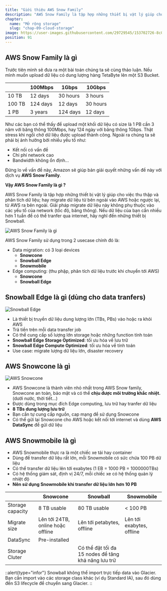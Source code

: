 ```yaml
---
title: "Giới thiệu AWS Snow Family"
description: "AWS Snow Family là tập hợp những thiết bị vật lý giúp cho việc migrate dữ liệu từ bên ngoài vào AWS hoặc ngược lại, từ AWS ra bên ngoài. Giải pháp migrate dữ liệu này không phụ thuộc vào các yếu tố của network (tốc độ, băng thông)."
chapter:
  name: "Mở rộng storage"
  slug: "chap-09-cloud-storage"
image: https://user-images.githubusercontent.com/29729545/153702726-8c021c92-5402-490f-8036-5ba008edf4d5.png
position: 91
---
```


## AWS Snow Family là gì

Trước tiên mình sẽ đưa ra một bài toán chúng ta sẽ cùng thảo luận. Nếu mình muốn upload dữ liệu có dung lượng hàng TetaByte lên một S3 Bucket.

|        | 100Mbps  | 1Gbps    | 10Gbps   |
| ------ | -------- | -------- | -------- |
| 10 TB  | 12 days  | 30 hours | 3 hours  |
| 100 TB | 124 days | 12 days  | 30 hours |
| 1 PB   | 3 years  | 124 days | 12 days  |

Như các bạn có thể thấy để upload một khối dữ liệu có size là 1 PB cần 3 năm với băng thông 100Mbps, hay 124 ngày với băng thông 1Gbps. Thật stress khi ngồi chờ dữ liệu được upload thành công. Ngoài ra chúng ta sẽ phải bị ảnh hưởng bởi nhiều yếu tố như:

- Kết nối có vấn đề
- Chi phí network cao
- Bandwidth không ổn định...

Đừng lo về vấn đề này, Amazon sẽ giúp bản giải quyết những vấn đề này với dịch vụ **AWS Snow Family**.

**Vậy AWS Snow Family là gì ?**

AWS Snow Family là tập hợp những thiết bị vật lý giúp cho việc thu thập và phân tích dữ liệu; hay migrate dữ liệu từ bên ngoài vào AWS hoặc ngược lại, từ AWS ra bên ngoài. Giải pháp migrate dữ liệu này không phụ thuộc vào các yếu tố của network (tốc độ, băng thông). Nếu dữ liệu của bạn cần nhiều hơn 1 tuần để có thể tranfer qua internet, hãy nghĩ đến những thiết bị Snowball.

![AWS Snow Family là gì](https://user-images.githubusercontent.com/29729545/153702726-8c021c92-5402-490f-8036-5ba008edf4d5.png)

AWS Snow Family sử dụng trong 2 usecase chính đó là:

- Data migration: có 3 loại devices
  - **Snowcone**
  - **Snowball Edge**
  - **Snowmobile**
- Edge computing: (thu phập, phân tích dữ liệu trước khi chuyển tới AWS)
  - **Snowcone**
  - **Snowball Edge**

## Snowball Edge là gì (dùng cho data tranfers)

![Snowball Edge](https://cafedev.vn/wp-content/uploads/2021/02/cafedev-aws-snowball3.png)

- Là thiết bị truyền dữ liệu dung lượng lớn (TBs, PBs) vào hoặc ra khỏi AWS
- Trả tiền trên mỗi data transfer job
- Có thể cung cấp số lượng lớn storage hoặc những function tính toán
- **Snowball Edge Storage Optimized**: tối ưu hóa về lưu trữ
- **Snowball Edge Compute Optimized**: tối ưu hóa về tính toán
- Use case: migrate lượng dữ liệu lớn, disaster recovery

## AWS Snowcone là gì

![AWS Snowcone](https://d1.awsstatic.com/cloud-storage/Storage/AWS-Snowcone.650f397305c8b7e9891b72d6b6dd490b0985e735.png)

- AWS Snowcone là thành viên nhỏ nhất trong AWS Snow family, Snowcone an toàn, bảo mật và có thể **chịu được môi trường khắc nhiệt.** (dưới nước, thời tiết...)
- Được dùng trong mục đích Edge computing, lưu trữ hay tranfer dữ liệu
- **8 TBs dung lượng lưu trữ**
- Bạn cần tự cung cấp nguồn, cap mạng để sử dụng Snowcone
- Có thể gửi lại Snowcone cho AWS hoặc kết nối tới internet và dùng **AWS DataSync** để gửi dữ liệu

## AWS Snowmobile là gì

- AWS Snowmobile thực ra là một chiếc xe tải hay container
- Dùng để transfer dữ liệu rất lớn, mỗi Snowmobile có sức chứa 100 PB dữ liệu
- Có thể transfer dữ liệu lên tới exabytes (1 EB = 1000 PB = 1000000TBs)
- Có hệ thống giám sát, định vị 24/7, mỗi chiếc xe có hệ thống quản lý nhiệt độ
- **Nên sử dụng Snowmobile khi transfer dữ liệu lớn hơn 10 PB**

|                  | Snowcone                          | Snowball                                            | Snowmobile                |
| ---------------- | --------------------------------- | --------------------------------------------------- | ------------------------- |
| Storage capacity | 8 TB usable                       | 80 TB usable                                        | < 100 PB                  |
| Migrate size     | Lên tới 24TB, online hoặc offline | Lên tới petabytes, offline                          | Lên tới exabytes, offline |
| DataSync         | Pre-installed                     |                                                     |                           |
| Storage Cluter   |                                   | Có thể đặt tối đa 15 nodes để tăng khả năng lưu trữ |                           |

::alert{type="infor"}
Snowball không thể import trực tiếp data vào Glacier. Bạn cần import vào các storage class khác (ví dụ Standard IA), sau đó dùng đến S3 lifecycle để chuyển sang Glacier.
::

